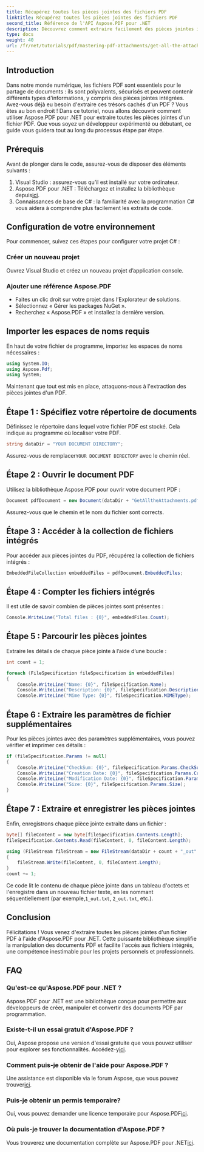 ```yaml
---
title: Récupérez toutes les pièces jointes des fichiers PDF
linktitle: Récupérez toutes les pièces jointes des fichiers PDF
second_title: Référence de l'API Aspose.PDF pour .NET
description: Découvrez comment extraire facilement des pièces jointes intégrées à des fichiers PDF à l'aide d'Aspose.PDF pour .NET dans ce guide étape par étape.
type: docs
weight: 40
url: /fr/net/tutorials/pdf/mastering-pdf-attachments/get-all-the-attachments-from-pdf-files/
---
```

## Introduction

Dans notre monde numérique, les fichiers PDF sont essentiels pour le partage de documents : ils sont polyvalents, sécurisés et peuvent contenir différents types d'informations, y compris des pièces jointes intégrées. Avez-vous déjà eu besoin d'extraire ces trésors cachés d'un PDF ? Vous êtes au bon endroit ! Dans ce tutoriel, nous allons découvrir comment utiliser Aspose.PDF pour .NET pour extraire toutes les pièces jointes d'un fichier PDF. Que vous soyez un développeur expérimenté ou débutant, ce guide vous guidera tout au long du processus étape par étape.

## Prérequis

Avant de plonger dans le code, assurez-vous de disposer des éléments suivants :

1. Visual Studio : assurez-vous qu’il est installé sur votre ordinateur.
2.  Aspose.PDF pour .NET : Téléchargez et installez la bibliothèque depuis[ici](https://releases.aspose.com/pdf/net/).
3. Connaissances de base de C# : la familiarité avec la programmation C# vous aidera à comprendre plus facilement les extraits de code.

## Configuration de votre environnement

Pour commencer, suivez ces étapes pour configurer votre projet C# :

### Créer un nouveau projet

Ouvrez Visual Studio et créez un nouveau projet d’application console.

### Ajouter une référence Aspose.PDF

- Faites un clic droit sur votre projet dans l’Explorateur de solutions.
- Sélectionnez « Gérer les packages NuGet ».
- Recherchez « Aspose.PDF » et installez la dernière version.

## Importer les espaces de noms requis

En haut de votre fichier de programme, importez les espaces de noms nécessaires :

```csharp
using System.IO;
using Aspose.Pdf;
using System;
```

Maintenant que tout est mis en place, attaquons-nous à l'extraction des pièces jointes d'un PDF.

## Étape 1 : Spécifiez votre répertoire de documents

Définissez le répertoire dans lequel votre fichier PDF est stocké. Cela indique au programme où localiser votre PDF.

```csharp
string dataDir = "YOUR DOCUMENT DIRECTORY";
```

 Assurez-vous de remplacer`YOUR DOCUMENT DIRECTORY` avec le chemin réel.

## Étape 2 : Ouvrir le document PDF

Utilisez la bibliothèque Aspose.PDF pour ouvrir votre document PDF :

```csharp
Document pdfDocument = new Document(dataDir + "GetAlltheAttachments.pdf");
```

Assurez-vous que le chemin et le nom du fichier sont corrects.

## Étape 3 : Accéder à la collection de fichiers intégrés

Pour accéder aux pièces jointes du PDF, récupérez la collection de fichiers intégrés :

```csharp
EmbeddedFileCollection embeddedFiles = pdfDocument.EmbeddedFiles;
```

## Étape 4 : Compter les fichiers intégrés

Il est utile de savoir combien de pièces jointes sont présentes :

```csharp
Console.WriteLine("Total files : {0}", embeddedFiles.Count);
```

## Étape 5 : Parcourir les pièces jointes

Extraire les détails de chaque pièce jointe à l’aide d’une boucle :

```csharp
int count = 1;

foreach (FileSpecification fileSpecification in embeddedFiles)
{
    Console.WriteLine("Name: {0}", fileSpecification.Name);
    Console.WriteLine("Description: {0}", fileSpecification.Description);
    Console.WriteLine("Mime Type: {0}", fileSpecification.MIMEType);
```

## Étape 6 : Extraire les paramètres de fichier supplémentaires

Pour les pièces jointes avec des paramètres supplémentaires, vous pouvez vérifier et imprimer ces détails :

```csharp
if (fileSpecification.Params != null)
{
    Console.WriteLine("CheckSum: {0}", fileSpecification.Params.CheckSum);
    Console.WriteLine("Creation Date: {0}", fileSpecification.Params.CreationDate);
    Console.WriteLine("Modification Date: {0}", fileSpecification.Params.ModDate);
    Console.WriteLine("Size: {0}", fileSpecification.Params.Size);
}
```

## Étape 7 : Extraire et enregistrer les pièces jointes

Enfin, enregistrons chaque pièce jointe extraite dans un fichier :

```csharp
byte[] fileContent = new byte[fileSpecification.Contents.Length];
fileSpecification.Contents.Read(fileContent, 0, fileContent.Length);

using (FileStream fileStream = new FileStream(dataDir + count + "_out" + ".txt", FileMode.Create))
{
    fileStream.Write(fileContent, 0, fileContent.Length);
}
count += 1;
```

Ce code lit le contenu de chaque pièce jointe dans un tableau d'octets et l'enregistre dans un nouveau fichier texte, en les nommant séquentiellement (par exemple,`1_out.txt`, `2_out.txt`, etc.).

## Conclusion

Félicitations ! Vous venez d'extraire toutes les pièces jointes d'un fichier PDF à l'aide d'Aspose.PDF pour .NET. Cette puissante bibliothèque simplifie la manipulation des documents PDF et facilite l'accès aux fichiers intégrés, une compétence inestimable pour les projets personnels et professionnels.

## FAQ

### Qu'est-ce qu'Aspose.PDF pour .NET ?
Aspose.PDF pour .NET est une bibliothèque conçue pour permettre aux développeurs de créer, manipuler et convertir des documents PDF par programmation.

### Existe-t-il un essai gratuit d'Aspose.PDF ?
 Oui, Aspose propose une version d'essai gratuite que vous pouvez utiliser pour explorer ses fonctionnalités. Accédez-y[ici](https://releases.aspose.com/).

### Comment puis-je obtenir de l'aide pour Aspose.PDF ?
 Une assistance est disponible via le forum Aspose, que vous pouvez trouver[ici](https://forum.aspose.com/c/pdf/10).

### Puis-je obtenir un permis temporaire?
 Oui, vous pouvez demander une licence temporaire pour Aspose.PDF[ici](https://purchase.aspose.com/temporary-license/).

### Où puis-je trouver la documentation d'Aspose.PDF ?
 Vous trouverez une documentation complète sur Aspose.PDF pour .NET[ici](https://reference.aspose.com/pdf/net/).